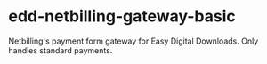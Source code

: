 # edd-netbilling-gateway-basic
Netbilling's payment form gateway for Easy Digital Downloads. Only handles standard payments.
